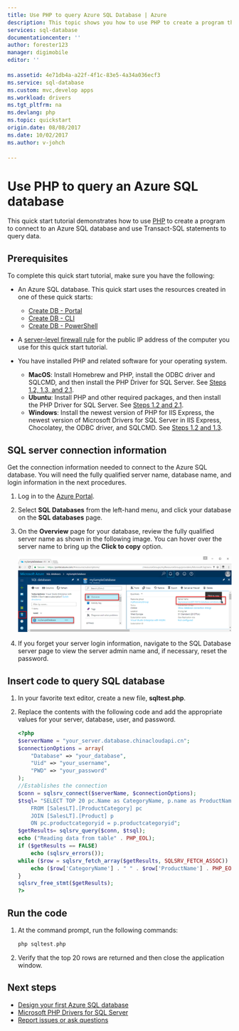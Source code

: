 ```yaml
---
title: Use PHP to query Azure SQL Database | Azure
description: This topic shows you how to use PHP to create a program that connects to an Azure SQL Database and query it using Transact-SQL statements.
services: sql-database
documentationcenter: ''
author: forester123
manager: digimobile
editor: ''

ms.assetid: 4e71db4a-a22f-4f1c-83e5-4a34a036ecf3
ms.service: sql-database
ms.custom: mvc,develop apps
ms.workload: drivers
ms.tgt_pltfrm: na
ms.devlang: php
ms.topic: quickstart
origin.date: 08/08/2017
ms.date: 10/02/2017
ms.author: v-johch

---
```

# Use PHP to query an Azure SQL database

This quick start tutorial demonstrates how to use [PHP](http://php.net/manual/en/intro-whatis.php) to create a program to connect to an Azure SQL database and use Transact-SQL statements to query data.

## Prerequisites

To complete this quick start tutorial, make sure you have the following:

- An Azure SQL database. This quick start uses the resources created in one of these quick starts: 

   - [Create DB - Portal](sql-database-get-started-portal.md)
   - [Create DB - CLI](sql-database-get-started-cli.md)
   - [Create DB - PowerShell](sql-database-get-started-powershell.md)

- A [server-level firewall rule](sql-database-get-started-portal.md#create-a-server-level-firewall-rule) for the public IP address of the computer you use for this quick start tutorial.

- You have installed PHP and related software for your operating system.

    - **MacOS**: Install Homebrew and PHP, install the ODBC driver and SQLCMD, and then install the PHP Driver for SQL Server. See [Steps 1.2, 1.3, and 2.1](https://www.microsoft.com/sql-server/developer-get-started/php/mac/).
    - **Ubuntu**:  Install PHP and other required packages, and then install the PHP Driver for SQL Server. See [Steps 1.2 and 2.1](https://www.microsoft.com/sql-server/developer-get-started/php/ubuntu/).
    - **Windows**: Install the newest version of PHP for IIS Express, the newest version of Microsoft Drivers for SQL Server in IIS Express, Chocolatey, the ODBC driver, and SQLCMD. See [Steps 1.2 and 1.3](https://www.microsoft.com/sql-server/developer-get-started/php/windows/).    

## SQL server connection information

Get the connection information needed to connect to the Azure SQL database. You will need the fully qualified server name, database name, and login information in the next procedures.

1. Log in to the [Azure Portal](https://portal.azure.cn/).
2. Select **SQL Databases** from the left-hand menu, and click your database on the **SQL databases** page. 
3. On the **Overview** page for your database, review the fully qualified server name as shown in the following image. You can hover over the server name to bring up the **Click to copy** option.  

   ![server-name](./media/sql-database-connect-query-dotnet/server-name.png) 

4. If you forget your server login information, navigate to the SQL Database server page to view the server admin name and, if necessary, reset the password.     

## Insert code to query SQL database

1. In your favorite text editor, create a new file, **sqltest.php**.  

2. Replace the contents with the following code and add the appropriate values for your server, database, user, and password.
    ```PHP
    <?php
    $serverName = "your_server.database.chinacloudapi.cn";
    $connectionOptions = array(
        "Database" => "your_database",
        "Uid" => "your_username",
        "PWD" => "your_password"
    );
    //Establishes the connection
    $conn = sqlsrv_connect($serverName, $connectionOptions);
    $tsql= "SELECT TOP 20 pc.Name as CategoryName, p.name as ProductName
        FROM [SalesLT].[ProductCategory] pc
        JOIN [SalesLT].[Product] p
        ON pc.productcategoryid = p.productcategoryid";
    $getResults= sqlsrv_query($conn, $tsql);
    echo ("Reading data from table" . PHP_EOL);
    if ($getResults == FALSE)
        echo (sqlsrv_errors());
    while ($row = sqlsrv_fetch_array($getResults, SQLSRV_FETCH_ASSOC)) {
        echo ($row['CategoryName'] . " " . $row['ProductName'] . PHP_EOL);
    }
    sqlsrv_free_stmt($getResults);
    ?>
    ```
    
## Run the code

1. At the command prompt, run the following commands:
    ```PHP
    php sqltest.php
    ```
2. Verify that the top 20 rows are returned and then close the application window.

## Next steps
- [Design your first Azure SQL database](sql-database-design-first-database.md)
- [Microsoft PHP Drivers for SQL Server](https://github.com/Microsoft/msphpsql/)
- [Report issues or ask questions](https://github.com/Microsoft/msphpsql/issues)
